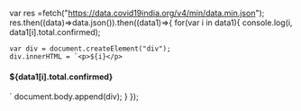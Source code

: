 
var res =fetch("https://data.covid19india.org/v4/min/data.min.json");
res.then((data)=>data.json()).then((data1)=>{
for(var i in data1){
    console.log(i, data1[i].total.confirmed);

    var div = document.createElement("div");
    div.innerHTML = `<p>${i}</p>

   <h4>${data1[i].total.confirmed}</h4> `
   document.body.append(div);
}
 });
